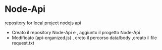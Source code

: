 # Node-Api
repository for local project nodejs api

- Creato il repository Node-Api e , aggiunto il progetto Node-Api
- Modificato (api-organized.js) , creto il percorso data/body ,creato il file request.txt
